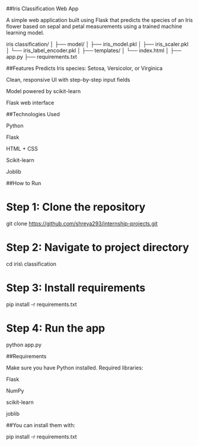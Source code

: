 ##Iris Classification Web App

A simple web application built using Flask that predicts the species of an Iris flower based on sepal and petal measurements using a trained machine learning model.

iris classification/
│
├── model/
│   ├── iris_model.pkl
│   ├── iris_scaler.pkl
│   └── iris_label_encoder.pkl
│
├── templates/
│   └── index.html
│
├── app.py
├── requirements.txt

 ##Features
Predicts Iris species: Setosa, Versicolor, or Virginica

Clean, responsive UI with step-by-step input fields

Model powered by scikit-learn

Flask web interface

##Technologies Used

Python

Flask

HTML + CSS

Scikit-learn

Joblib

 ##How to Run
 
# Step 1: Clone the repository

git clone https://github.com/shreya293/internship-projects.git

# Step 2: Navigate to project directory

cd iris\ classification

# Step 3: Install requirements

pip install -r requirements.txt

# Step 4: Run the app

python app.py

##Requirements

Make sure you have Python installed. Required libraries:

Flask

NumPy

scikit-learn

joblib

##You can install them with:

pip install -r requirements.txt
